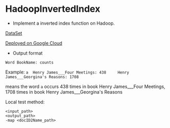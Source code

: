 # HadoopInvertedIndex

- Implement a inverted index function on Hadoop.

[DataSet](https://drive.google.com/file/d/1zqcp9igDWmzo3r7_zFOF0t4jhOxQibPb/view?usp=sharing)

[Deployed on Google Cloud](https://www.maolintu.com/2018/01/08/running-hadoop-program-on-google-cloud-platform/)

- Output format

`Word BookName: counts`

Example:
`a	Henry James___Four Meetings: 438	 Henry James___Georgina's Reasons: 1708`

means the word `a` occurs 438 times in book Henry James___Four Meetings, 1708 times in book Henry James___Georgina's Reasons

Local test method:
```
<input_path>
<output_path>
-map <docID2Name_path>
```

